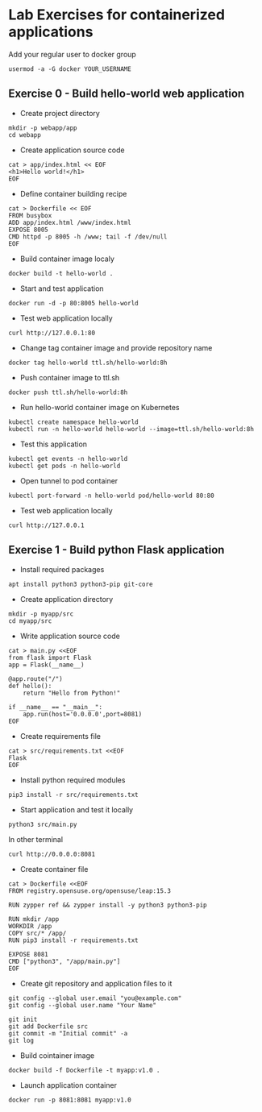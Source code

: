 # Lab Exercises for containerized applications

Add your regular user to docker group

```
usermod -a -G docker YOUR_USERNAME
```

## Exercise 0 - Build hello-world web application

* Create project directory

```
mkdir -p webapp/app
cd webapp
```

* Create application source code

```
cat > app/index.html << EOF
<h1>Hello world!</h1>
EOF
```

* Define container building recipe

```
cat > Dockerfile << EOF
FROM busybox
ADD app/index.html /www/index.html
EXPOSE 8005
CMD httpd -p 8005 -h /www; tail -f /dev/null
EOF
```

* Build container image localy

```
docker build -t hello-world .
```

* Start and test application

```
docker run -d -p 80:8005 hello-world
```

* Test web application locally 

```
curl http://127.0.0.1:80
```

* Change tag container image and provide repository name 

```
docker tag hello-world ttl.sh/hello-world:8h
```

* Push container image to ttl.sh

```
docker push ttl.sh/hello-world:8h
```

* Run hello-world container image on Kubernetes

```
kubectl create namespace hello-world
kubectl run -n hello-world hello-world --image=ttl.sh/hello-world:8h
```

* Test this application

```
kubectl get events -n hello-world
kubectl get pods -n hello-world
```

* Open tunnel to pod container

```
kubectl port-forward -n hello-world pod/hello-world 80:80
```

* Test web application locally

```
curl http://127.0.0.1
```

## Exercise 1 - Build python Flask application

* Install required packages

```
apt install python3 python3-pip git-core
```

* Create application directory

```
mkdir -p myapp/src
cd myapp/src
```

* Write application source code

```
cat > main.py <<EOF
from flask import Flask
app = Flask(__name__)

@app.route("/")
def hello():
    return "Hello from Python!"

if __name__ == "__main__":
    app.run(host='0.0.0.0',port=8081)
EOF
```

* Create requirements file

```
cat > src/requirements.txt <<EOF
Flask
EOF
```

* Install python required modules

```
pip3 install -r src/requirements.txt
```

* Start application and test it locally

```
python3 src/main.py
```

In other terminal

```
curl http://0.0.0.0:8081
```

* Create container file 

```
cat > Dockerfile <<EOF
FROM registry.opensuse.org/opensuse/leap:15.3

RUN zypper ref && zypper install -y python3 python3-pip

RUN mkdir /app
WORKDIR /app
COPY src/* /app/
RUN pip3 install -r requirements.txt

EXPOSE 8081
CMD ["python3", "/app/main.py"]
EOF
```

* Create git repository and application files to it

```
git config --global user.email "you@example.com"
git config --global user.name "Your Name"

git init
git add Dockerfile src
git commit -m "Initial commit" -a
git log
```

* Build cointainer image 

```
docker build -f Dockerfile -t myapp:v1.0 .
```

* Launch application container

```
docker run -p 8081:8081 myapp:v1.0
```
